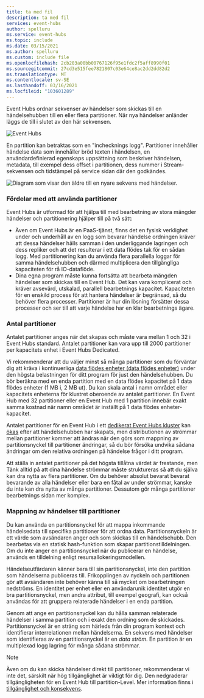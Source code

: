 ```yaml
---
title: ta med fil
description: ta med fil
services: event-hubs
author: spelluru
ms.service: event-hubs
ms.topic: include
ms.date: 03/15/2021
ms.author: spelluru
ms.custom: include file
ms.openlocfilehash: 2cb203a00bb00767126f95e1fdc2f5aff8990f01
ms.sourcegitcommit: 27cd3e515fee7821807c03e64ce8ac2dd2dd82d2
ms.translationtype: MT
ms.contentlocale: sv-SE
ms.lasthandoff: 03/16/2021
ms.locfileid: "103601289"
---
```

Event Hubs ordnar sekvenser av händelser som skickas till en händelsehubben till en eller flera partitioner. När nya händelser anländer läggs de till i slutet av den här sekvensen. 

![Event Hubs](./media/event-hubs-partitions/multiple-partitions.png)

En partition kan betraktas som en "inchecknings logg". Partitioner innehåller händelse data som innehåller bröd texten i händelsen, en användardefinierad egenskaps uppsättning som beskriver händelsen, metadata, till exempel dess offset i partitionen, dess nummer i Stream-sekvensen och tidstämpel på service sidan där den godkändes.

![Diagram som visar den äldre till en nyare sekvens med händelser.](./media/event-hubs-partitions/partition.png)

### <a name="advantages-of-using-partitions"></a>Fördelar med att använda partitioner
Event Hubs är utformad för att hjälpa till med bearbetning av stora mängder händelser och partitionering hjälper till på två sätt:

- Även om Event Hubs är en PaaS-tjänst, finns det en fysisk verklighet under och underhåll av en logg som bevarar händelse ordningen kräver att dessa händelser hålls samman i den underliggande lagringen och dess repliker och att det resulterar i ett data flödes tak för en sådan logg. Med partitionering kan du använda flera parallella loggar för samma händelsehubben och därmed multiplicera den tillgängliga kapaciteten för rå IO-dataflöde.
- Dina egna program måste kunna fortsätta att bearbeta mängden händelser som skickas till en Event Hub. Det kan vara komplicerat och kräver avsevärd, utskalad, parallell bearbetnings kapacitet. Kapaciteten för en enskild process för att hantera händelser är begränsad, så du behöver flera processer. Partitioner är hur din lösning försätter dessa processer och ser till att varje händelse har en klar bearbetnings ägare. 

### <a name="number-of-partitions"></a>Antal partitioner
Antalet partitioner anges när det skapas och måste vara mellan 1 och 32 i Event Hubs standard. Antalet partitioner kan vara upp till 2000 partitioner per kapacitets enhet i Event Hubs Dedicated. 

Vi rekommenderar att du väljer minst så många partitioner som du förväntar dig att kräva i kontinuerliga [data flödes enheter (data flödes enheter)](../articles/event-hubs/event-hubs-faq.md#what-are-event-hubs-throughput-units) under den högsta belastningen för ditt program för just den händelsehubben. Du bör beräkna med en enda partition med en data flödes kapacitet på 1 data flödes enheter (1 MB i, 2 MB ut). Du kan skala antal i namn området eller kapacitets enheterna för klustret oberoende av antalet partitioner. En Event Hub med 32 partitioner eller en Event Hub med 1 partition innebär exakt samma kostnad när namn området är inställt på 1 data flödes enheter-kapacitet. 

Antalet partitioner för en Event Hub i ett [dedikerat Event Hubs kluster](../articles/event-hubs/event-hubs-dedicated-overview.md) kan [ökas](../articles/event-hubs/dynamically-add-partitions.md) efter att händelsehubben har skapats, men distributionen av strömmar mellan partitioner kommer att ändras när den görs som mappning av partitionsnyckel till partitioner ändringar, så du bör försöka undvika sådana ändringar om den relativa ordningen på händelse frågor i ditt program.

Att ställa in antalet partitioner på det högsta tillåtna värdet är frestande, men Tänk alltid på att dina händelse strömmar måste struktureras så att du själva kan dra nytta av flera partitioner. Om du behöver absolut bevarat bevarat bevarande av alla händelser eller bara en fåtal av under strömmar, kanske du inte kan dra nytta av många partitioner. Dessutom gör många partitioner bearbetnings sidan mer komplex. 


### <a name="mapping-of-events-to-partitions"></a>Mappning av händelser till partitioner
Du kan använda en partitionsnyckel för att mappa inkommande händelsedata till specifika partitioner för att ordna data. Partitionsnyckeln är ett värde som avsändaren anger och som skickas till en händelsehubb. Den bearbetas via en statisk hash-funktion som skapar partitionstilldelningen. Om du inte anger en partitionsnyckel när du publicerar en händelse, används en tilldelning enligt resursallokeringsmodellen.

Händelseutfärdaren känner bara till sin partitionsnyckel, inte den partition som händelserna publiceras till. Frikopplingen av nyckeln och partitionen gör att avsändaren inte behöver känna till så mycket om bearbetningen nedströms. En identitet per enhet eller en användarunik identitet utgör en bra partitionsnyckel, men andra attribut, till exempel geografi, kan också användas för att gruppera relaterade händelser i en enda partition.

Genom att ange en partitionsnyckel kan du hålla samman relaterade händelser i samma partition och i exakt den ordning som de skickades. Partitionsnyckel är en sträng som härleds från din program kontext och identifierar interrelationen mellan händelserna. En sekvens med händelser som identifieras av en partitionsnyckel är en *data ström*. En partition är en multiplexad logg lagring för många sådana strömmar. 

> [!NOTE]
> Även om du kan skicka händelser direkt till partitioner, rekommenderar vi inte det, särskilt när hög tillgänglighet är viktigt för dig. Den nedgraderar tillgängligheten för en Event Hub till partition-Level. Mer information finns i [tillgänglighet och konsekvens](../articles/event-hubs/event-hubs-availability-and-consistency.md).

